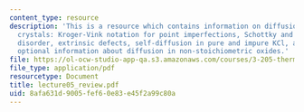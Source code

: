 ```yaml
---
content_type: resource
description: 'This is a resource which contains information on diffusion in ionic
  crystals: Kroger-Vink notation for point imperfections, Schottky and Frenkel intrinsic
  disorder, extrinsic defects, self-diffusion in pure and impure KCl, and also includes
  optional information about diffusion in non-stoichiometric oxides.'
file: https://ol-ocw-studio-app-qa.s3.amazonaws.com/courses/3-205-thermodynamics-and-kinetics-of-materials-fall-2006/8afa631d9005fef60e83e45f2a99c80a_lecture05_review.pdf
file_type: application/pdf
resourcetype: Document
title: lecture05_review.pdf
uid: 8afa631d-9005-fef6-0e83-e45f2a99c80a
---
```

